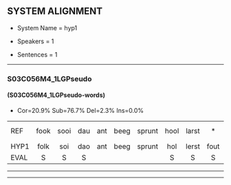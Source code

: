 
## SYSTEM ALIGNMENT

- System Name = hyp1

- Speakers = 1

- Sentences = 1

---

### S03C056M4_1LGPseudo

#### (S03C056M4_1LGPseudo-words)

- Cor=20.9%	Sub=76.7%	Del=2.3%	Ins=0.0%

|  |  |  |  |  |  |  |  |  |  |  |  |  |  |  |  |  |  |  |  |  |  |  |  |  |  |  |  |  |  |  |  |  |  |  |  |  |  |  |  |  |  |  |  |
|:--- |:---:|:---:|:---:|:---:|:---:|:---:|:---:|:---:|:---:|:---:|:---:|:---:|:---:|:---:|:---:|:---:|:---:|:---:|:---:|:---:|:---:|:---:|:---:|:---:|:---:|:---:|:---:|:---:|:---:|:---:|:---:|:---:|:---:|:---:|:---:|:---:|:---:|:---:|:---:|:---:|:---:|:---:|:---:|
| REF | fook | sooi | dau | ant | beeg | sprunt | hool | larst | * | vout | zwoei | fam | rachts*(rechts) | rachts | vaap | sprieuw | keng | swoers | doer | plirt | jien | blard | guul | hoekt | neeuw | noork | vid | zans | leum | haans | spaai | sjalt | heik | sank | roen | frijk | eem | * | schard | grek | dron | snaaf | stuid |
| HYP1 | folk | soi | dao | ant | beeg | sprunt | hol | lerst | fout | vout | zooi | fan | rechts | rechts | fap | spreel | keng |  | spoort | door | leert | ln | plart | hoekt | nel | nork | vit | sans | luhm | hans | sp | silt | hek | sank | roon | frak | één | s | schaart | grek | droom | snaaf | staat |
| EVAL | S | S | S |  |  |  | S | S | S |  | S | S | S | S | S | S |  | D | S | S | S | S | S |  | S | S | S | S | S | S | S | S | S |  | S | S | S | S | S |  | S |  | S |
---

---
